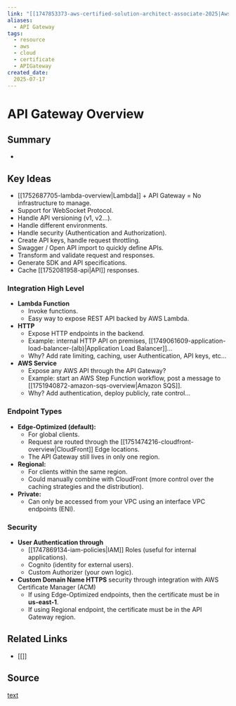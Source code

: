 ```yaml
---
link: "[[1747853373-aws-certified-solution-architect-associate-2025|Aws Certified Solution Architect Associate 2025]]"
aliases: 
  - API Gateway
tags:
  - resource
  - aws
  - cloud
  - certificate
  - APIGateway
created_date:
  2025-07-17
---
```

# API Gateway Overview
## Summary
- 

## Key Ideas
- [[1752687705-lambda-overview|Lambda]] + API Gateway = No infrastructure to manage.
- Support for WebSocket Protocol.
- Handle API versioning (v1, v2...).
- Handle different environments.
- Handle security (Authentication and Authorization).
- Create API keys, handle request throttling.
- Swagger / Open API import to quickly define APIs.
- Transform and validate request and responses.
- Generate SDK and API specifications.
- Cache [[1752081958-api|API]] responses.

### Integration High Level
- **Lambda Function**
  - Invoke functions.
  - Easy way to expose REST API backed by AWS Lambda.
- **HTTP**
  - Expose HTTP endpoints in the backend.
  - Example: internal HTTP API on premises, [[1749061609-application-load-balancer-(alb)|Application Load Balancer]]...
  - Why? Add rate limiting, caching, user Authentication, API keys, etc...
- **AWS Service**
  - Expose any AWS API through the API Gateway?
  - Example: start an AWS Step Function workflow, post a message to [[1751940872-amazon-sqs-overview|Amazon SQS]].
  - Why? Add authentication, deploy publicly, rate control...

### Endpoint Types
- **Edge-Optimized (default):**
  - For global clients.
  - Request are routed through the [[1751474216-cloudfront-overview|CloudFront]] Edge locations.
  - The API Gateway still lives in only one region.
- **Regional:**
  - For clients within the same region.
  - Could manually combine with CloudFront (more control over the caching strategies and the distribution).
- **Private:**
  - Can only be accessed from your VPC using an interface VPC endpoints (ENI).

### Security
- **User Authentication through**
  - [[1747869134-iam-policies|IAM]] Roles (useful for internal applications).
  - Cognito (identity for external users).
  - Custom Authorizer (your own logic).
- **Custom Domain Name HTTPS** security through integration with AWS Certificate Manager (ACM)
  - If using Edge-Optimized endpoints, then the certificate must be in **us-east-1**.
  - If using Regional endpoint, the certificate must be in the API Gateway region.

## Related Links
- [[]]

## Source
[text]()

